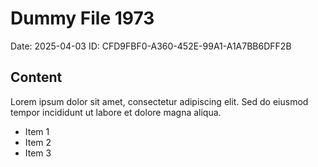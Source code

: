 # Dummy File 1973

Date: 2025-04-03
ID: CFD9FBF0-A360-452E-99A1-A1A7BB6DFF2B

## Content

Lorem ipsum dolor sit amet, consectetur adipiscing elit.
Sed do eiusmod tempor incididunt ut labore et dolore magna aliqua.

* Item 1
* Item 2
* Item 3
